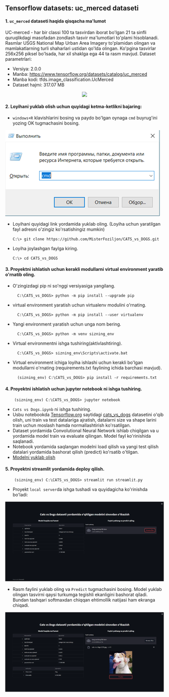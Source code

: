 ## Tensorflow datasets: uc_merced dataseti

#### 1. ```uc_merced``` dataseti haqida qisqacha ma'lumot

UC-merced - har bir classi 100 ta tasvirdan iborat bo'lgan 21 ta sinfli quruqlikdagi masofadan zondlash tasvir ma'lumotlari to'plami hisoblanadi. Rasmlar USGS National Map Urban Area Imagery to'plamidan olingan va mamlakatlarning turli shaharlari ustidan qo'lda olingan. Ko'pgina tasvirlar 256x256 piksel bo'lsada, har xil shaklga ega 44 ta rasm mavjud. Dataset parametrlari:

* Versiya: 2.0.0 
* Manba: https://www.tensorflow.org/datasets/catalog/uc_merced
* Manba kodi: tfds.image_classification.UcMerced
* Dataset hajmi: 317.07 MB 

<p align="center">
  <img src="https://github.com/MisterFoziljon/UC-Merced/blob/main/rasmlar/uc_merced-2.0.0.png" />
</p>

#### 2. Loyihani yuklab olish uchun quyidagi ketma-ketlikni bajaring:
  * `windows+R` klavishlarini bosing va paydo bo'lgan oynaga `cmd` buyrug'ini yozing OK tugmachasini bosing.
  
  ![cmd](https://github.com/MisterFoziljon/Fashion-MNIST/blob/main/rasmlar/cmd.png)

  * Loyihani quyidagi link yordamida yuklab oling. (Loyiha uchun yaratilgan fayl adresni o'zingiz ko'rsatishingiz mumkin)

        C:\> git clone https://github.com/MisterFoziljon/CATS_vs_DOGS.git

  * Loyiha joylashgan faylga kiring.
         
        C:\> cd CATS_vs_DOGS


#### 3. Proyektni ishlatish uchun kerakli modullarni virtual environment yaratib o'rnatib oling.
* O'zingizdagi pip ni so'nggi versiyasiga yangilang.

        C:\CATS_vs_DOGS> python -m pip install --upgrade pip
        
* virtual environment yaratish uchun virtualenv modulini o'rnating.
        
        C:\CATS_vs_DOGS> python -m pip install --user virtualenv

* Yangi environment yaratish uchun unga nom bering.
        
        C:\CATS_vs_DOGS> python -m venv sizning_env
        
* Virtual environmentni ishga tushiring(aktivlashtiring).
        
        C:\CATS_vs_DOGS> sizning_env\Scripts\activate.bat
        
* Virtual environment ichiga loyiha ishlashi uchun kerakli bo'lgan modullarni o'rnating (requirements.txt faylining ichida barchasi mavjud).
        
        (sizning_env) C:\CATS_vs_DOGS> pip install -r requirements.txt


#### 4. Proyektni ishlatish uchun jupyter notebook ni ishga tushiring.

        (sizning_env) C:\CATS_vs_DOGS> jupyter notebook
        
  * ```Cats vs Dogs.ipynb``` ni ishga tushiring. 
  * Usbu notebookda [Tensorflow.org](https://www.tensorflow.org/) saytidagi [cats_vs_dogs](https://www.tensorflow.org/datasets/catalog/cats_vs_dogs?hl=ru) datasetini o'qib olish, uni train va test datalariga ajratish, datalarni size va shape larini train uchun moslash hamda normallashtirish ko'rsatilgan. 
  * Dataset yordamida Convolutional Neural Network ishlab chiqilgan va u yordamida model train va evaluate qilingan. Model fayl ko'rinishida saqlanadi. 
  * Notebook yordamida saqlangan modelni load qilish va yangi test qilish datalari yordamida bashorat qilish (predict) ko'rsatib o'tilgan. 
  * [Modelni yuklab olish](https://drive.google.com/drive/folders/1PSvo9ZzQze6EtGdZpZCDCeWM857f6_1I?usp=share_link)
 

#### 5. Proyektni streamlit yordamida deploy qilish.

        (sizning_env) C:\CATS_vs_DOGS> streamlit run streamlit.py

  * Proyekt ```local server```da ishga tushadi va quyidagicha ko'rinishda bo'ladi:


![streamlit1](https://github.com/MisterFoziljon/CATS_vs_DOGS/blob/main/rasmlar/streamlit1.png)
  
  * Rasm faylini yuklab oling va ```Predict``` tugmachasini bosing. Model yuklab olingan tasvirni qaysi turkumga tegishli ekanligini bashorat qiladi. Bundan tashqari softmaxdan chiqqan ehtimollik natijasi ham ekranga chiqadi.


![streamlit3](https://github.com/MisterFoziljon/CATS_vs_DOGS/blob/main/rasmlar/streamlit2.png)
